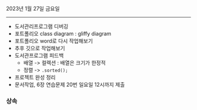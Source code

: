 2023년 1월 27일 금요일

---

- 도서관리프로그램 디버깅
- 포트폴리오 class diagram : gliffy diagram
- 포트폴리오 word로 다시 작업해보기
- 추후 깃으로 작업해보기
- 도서관프로그램 피드백
  - 배열 -> 컬렉션 : 배열은 크기가 한정적
  - 정렬 -> `.sorted();`
- 프로젝트 완성 정리
- 문서작업, 6장 연습문제 20번 일요일 12시까지 제출


### 상속